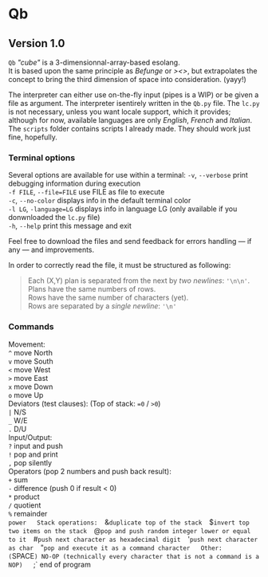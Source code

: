# Qb
## Version 1.0
`Qb` *"cube"* is a 3-dimensionnal-array-based esolang.  
It is based upon the same principle as *Befunge* or *><>*, but extrapolates the concept to bring the third dimension of space into consideration. (yayy!)

The interpreter can either use on-the-fly input (pipes is a WIP) or be given a file as argument.
The interpreter isentirely written in the `Qb.py` file. The `lc.py` is not necessary, unless you want locale support, which it provides; although for now, available languages are only *English*, *French* and *Italian*.  
The `scripts` folder contains scripts I already made. They should work just fine, hopefully.

### Terminal options
Several options are available for use within a terminal:
  `-v`, `--verbose`          print debugging information during execution  
  `-f FILE`, `--file=FILE`   use FILE as file to execute  
  `-c`, `--no-color`          displays info in the default terminal color  
  `-l LG`, `-language=LG`    displays info in language LG (only available if you donwnloaded the `lc.py` file)  
  `-h`, `--help`             print this message and exit  


Feel free to download the files and send feedback for errors handling — if any — and improvements.

In order to correctly read the file, it must be structured as following:  
  > Each (X,Y) plan is separated from the next by *two newlines*: `'\n\n'`.  
  > Plans have the same numbers of rows.  
  > Rows have the same number of characters (yet).  
  > Rows are separated by a *single newline*: `'\n'`  


### Commands
Movement:  
  `^` move North  
  `v` move South  
  `<` move West  
  `>` move East  
  `x` move Down  
  `o` move Up  
Deviators (test clauses): (Top of stack: `=0` / `>0`)  
  `|` N/S  
  `_` W/E  
  `.` D/U  
Input/Output:  
  `?` input and push  
  `!` pop and print  
  `,` pop silently  
Operators (pop 2 numbers and push back result):  
  `+` sum  
  `-` difference (push 0 if result < 0)  
  `*` product  
  `/` quotient  
  `%` remainder  
  ` power  
Stack operations:  
  `&` duplicate top of the stack  
  `$` invert top two items on the stack  
  `@` pop and push random integer lower or equal to it  
  `#` push next character as hexadecimal digit  
  `'` push next character as char  
  `"` pop and execute it as a command character  
Other:  
  ` ` (`SPACE`) NO-OP (technically every character that is not a command is a NOP)  
  `;` end of program  
